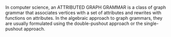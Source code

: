 In computer science, an ATTRIBUTED GRAPH GRAMMAR is a class of graph grammar that associates vertices with a set of attributes and rewrites with functions on attributes. In the algebraic approach to graph grammars, they are usually formulated using the double-pushout approach or the single-pushout approach.
